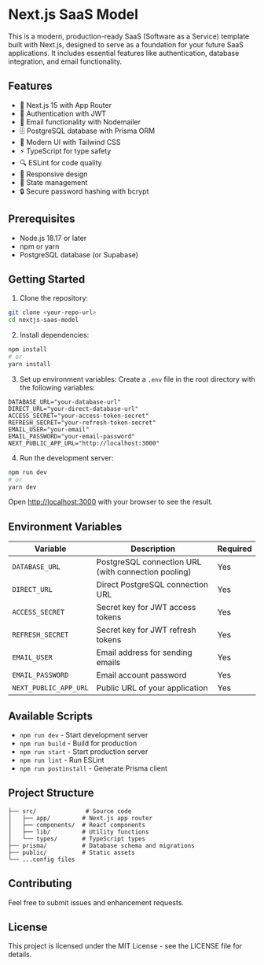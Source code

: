# Next.js SaaS Model

This is a modern, production-ready SaaS (Software as a Service) template built with Next.js, designed to serve as a foundation for your future SaaS applications. It includes essential features like authentication, database integration, and email functionality.

## Features

- 🚀 Next.js 15 with App Router
- 🔐 Authentication with JWT
- 📧 Email functionality with Nodemailer
- 🗄️ PostgreSQL database with Prisma ORM
- 🎨 Modern UI with Tailwind CSS
- ⚡ TypeScript for type safety
- 🔍 ESLint for code quality
- 📱 Responsive design
- 🔄 State management
- 🔒 Secure password hashing with bcrypt

## Prerequisites

- Node.js 18.17 or later
- npm or yarn
- PostgreSQL database (or Supabase)

## Getting Started

1. Clone the repository:
```bash
git clone <your-repo-url>
cd nextjs-saas-model
```

2. Install dependencies:
```bash
npm install
# or
yarn install
```

3. Set up environment variables:
Create a `.env` file in the root directory with the following variables:
```env
DATABASE_URL="your-database-url"
DIRECT_URL="your-direct-database-url"
ACCESS_SECRET="your-access-token-secret"
REFRESH_SECRET="your-refresh-token-secret"
EMAIL_USER="your-email"
EMAIL_PASSWORD="your-email-password"
NEXT_PUBLIC_APP_URL="http://localhost:3000"
```

4. Run the development server:
```bash
npm run dev
# or
yarn dev
```

Open [http://localhost:3000](http://localhost:3000) with your browser to see the result.

## Environment Variables

| Variable | Description | Required |
|----------|-------------|----------|
| `DATABASE_URL` | PostgreSQL connection URL (with connection pooling) | Yes |
| `DIRECT_URL` | Direct PostgreSQL connection URL | Yes |
| `ACCESS_SECRET` | Secret key for JWT access tokens | Yes |
| `REFRESH_SECRET` | Secret key for JWT refresh tokens | Yes |
| `EMAIL_USER` | Email address for sending emails | Yes |
| `EMAIL_PASSWORD` | Email account password | Yes |
| `NEXT_PUBLIC_APP_URL` | Public URL of your application | Yes |

## Available Scripts

- `npm run dev` - Start development server
- `npm run build` - Build for production
- `npm run start` - Start production server
- `npm run lint` - Run ESLint
- `npm run postinstall` - Generate Prisma client

## Project Structure

```
├── src/              # Source code
│   ├── app/         # Next.js app router
│   ├── components/  # React components
│   ├── lib/         # Utility functions
│   └── types/       # TypeScript types
├── prisma/          # Database schema and migrations
├── public/          # Static assets
└── ...config files
```

## Contributing

Feel free to submit issues and enhancement requests.

## License

This project is licensed under the MIT License - see the LICENSE file for details.